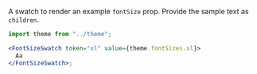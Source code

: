 A swatch to render an example `fontSize` prop. Provide the sample text as `children`.

```jsx harmony
import theme from "../theme";

<FontSizeSwatch token="xl" value={theme.fontSizes.xl}>
  Aa
</FontSizeSwatch>;
```
